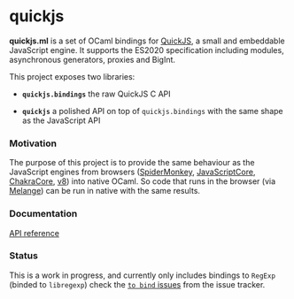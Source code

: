 # quickjs

**quickjs.ml** is a set of OCaml bindings for [QuickJS](https://bellard.org/quickjs), a small and embeddable JavaScript engine. It supports the ES2020 specification including modules, asynchronous generators, proxies and BigInt.

This project exposes two libraries:

- **`quickjs.bindings`** the raw QuickJS C API

- **`quickjs`** a polished API on top of `quickjs.bindings` with the same shape as the JavaScript API

### Motivation

The purpose of this project is to provide the same behaviour as the JavaScript engines from browsers ([SpiderMonkey](https://spidermonkey.dev), [JavaScriptCore](https://developer.apple.com/documentation/javascriptcore), [ChakraCore](https://github.com/chakra-core/ChakraCore), [v8](https://v8.dev/)) into native OCaml. So code that runs in the browser (via [Melange](https://melange.re)) can be run in native with the same results.

### Documentation

[API reference](https://ml-in-barcelona.github.io/quickjs.ml/docs/local/quickjs/index.html)

### Status

This is a work in progress, and currently only includes bindings to `RegExp` (binded to `libregexp`) check the [`to bind` issues](https://github.com/ml-in-barcelona/quickjs.ml/issues?q=is%3Aissue+is%3Aopen+sort%3Aupdated-desc+label%3A%22to+bind%22) from the issue tracker.
